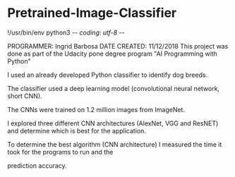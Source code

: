# Pretrained-Image-Classifier
!/usr/bin/env python3
 -*- coding: utf-8 -*-
                                                                             
 PROGRAMMER: Ingrid Barbosa
 DATE CREATED: 11/12/2018 
 This project was done as part of the Udacity pone degree program "AI Programming with Python"
 
 I used an already developed Python classifier to identify dog breeds. 
 
 The classifier used a deep learning model (convolutional neural network, short CNN).
 
 The CNNs were trained on 1.2 million images from ImageNet. 
 
 I explored three different CNN architectures (AlexNet, VGG and ResNET) and determine which is best for the application.
 
 To determine the best algorithm (CNN architecture) I measured the time it took for the programs to run and the 
 
 prediction accuracy.
 
